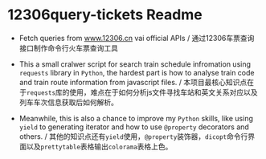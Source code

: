 # 12306query-tickets Readme

- Fetch queries from www.12306.cn vai official APIs / 通过12306车票查询接口制作命令行火车票查询工具


- This a small cralwer script for search train schedule infromation using `requests` library in `Python`, the hardest part is how to analyse train code and train route information from javascript files. / 本项目最核心知识点在于`requests`库的使用，难点在于如何分析js文件寻找车站和英文关系对应以及列车车次信息获取后如何解析。


- Meanwhile, this is also a chance to improve my `Python` skills, like using `yield` to generating iterator and how to use `@property` decorators and others. / 其他的知识点还有`yield`使用，`@property`装饰器，`dicopt`命令行界面以及`prettytable`表格输出`colorama`表格上色。
